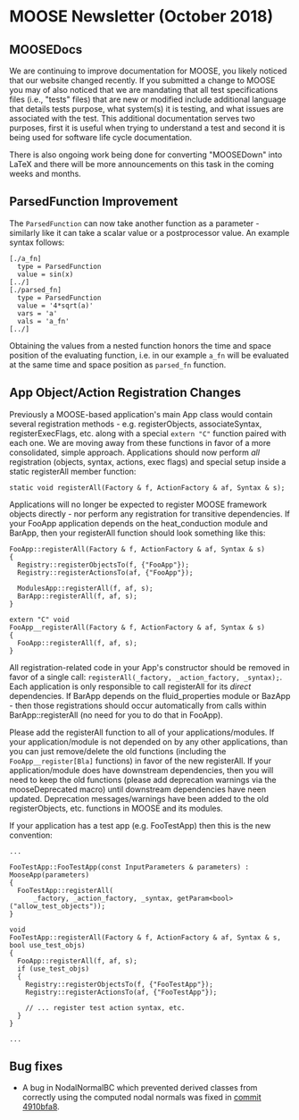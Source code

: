 # MOOSE Newsletter (October 2018)

## MOOSEDocs

We are continuing to improve documentation for MOOSE, you likely noticed that our website changed
recently. If you submitted a change to MOOSE you may of also noticed that we are mandating that
all test specifications files (i.e., "tests" files) that are new or modified include additional
language that details tests purpose, what system(s) it is testing, and what issues
are associated with the test.  This additional documentation serves two purposes, first it is
useful when trying to understand a test and second it is being used for software life cycle
documentation.

There is also ongoing work being done for converting "MOOSEDown" into LaTeX and there will be
more announcements on this task in the coming weeks and months.

## ParsedFunction Improvement

The `ParsedFunction` can now take another function as a parameter - similarly like it can take
a scalar value or a postprocessor value. An example syntax follows:

```
[./a_fn]
  type = ParsedFunction
  value = sin(x)
[../]
[./parsed_fn]
  type = ParsedFunction
  value = '4*sqrt(a)'
  vars = 'a'
  vals = 'a_fn'
[../]
```

Obtaining the values from a nested function honors the time and space position of the evaluating
function, i.e. in our example `a_fn` will be evaluated at the same time and space position as
`parsed_fn` function.

## App Object/Action Registration Changes ##

Previously a MOOSE-based application's main App class would contain several registration methods -
e.g. registerObjects, associateSyntax, registerExecFlags, etc. along with a special `extern "C"`
function paired with each one.  We are moving away from these functions in favor of a more
consolidated, simple approach.  Applications should now perform *all* registration (objects,
syntax, actions, exec flags) and special setup inside a static registerAll member function:

```
static void registerAll(Factory & f, ActionFactory & af, Syntax & s);
```

Applications will no longer be expected to register MOOSE framework objects directly - nor perform
any registration for transitive dependencies.  If your FooApp application depends on the
heat_conduction module and BarApp, then your registerAll function should look something like this:

```
FooApp::registerAll(Factory & f, ActionFactory & af, Syntax & s)
{
  Registry::registerObjectsTo(f, {"FooApp"});
  Registry::registerActionsTo(af, {"FooApp"});

  ModulesApp::registerAll(f, af, s);
  BarApp::registerAll(f, af, s);
}

extern "C" void
FooApp__registerAll(Factory & f, ActionFactory & af, Syntax & s)
{
  FooApp::registerAll(f, af, s);
}
```

All registration-related code in your App's constructor should be removed in favor of a single
call: `registerAll(_factory, _action_factory, _syntax);`.  Each application is only responsible to
call registerAll for its *direct* dependencies.  If BarApp depends on the fluid_properties module
or BazApp - then those registrations should occur automatically from calls within
BarApp::registerAll (no need for you to do that in FooApp).

Please add the registerAll function to all of your applications/modules.  If your
application/module is not depended on by any other applications, than you can just remove/delete
the old functions (including the `FooApp__register[Bla]` functions) in favor of the new registerAll.
If your application/module does have downstream dependencies, then you will need to keep the old
functions (please add deprecation warnings via the mooseDeprecated macro) until downstream
dependencies have neen updated.  Deprecation messages/warnings have been added to the old
registerObjects, etc. functions in MOOSE and its modules. 

If your application has a test app (e.g. FooTestApp) then this is the new convention:


```
...

FooTestApp::FooTestApp(const InputParameters & parameters) : MooseApp(parameters)
{
  FooTestApp::registerAll(
      _factory, _action_factory, _syntax, getParam<bool>("allow_test_objects"));
}

void
FooTestApp::registerAll(Factory & f, ActionFactory & af, Syntax & s, bool use_test_objs)
{
  FooApp::registerAll(f, af, s);
  if (use_test_objs)
  {
    Registry::registerObjectsTo(f, {"FooTestApp"});
    Registry::registerActionsTo(af, {"FooTestApp"});

    // ... register test action syntax, etc.
  }
}

...
```

## Bug fixes

- A bug in NodalNormalBC which prevented derived classes from
  correctly using the computed nodal normals was fixed in
  [commit 4910bfa8](https://github.com/idaholab/moose/commit/4910bfa8a8a8cc033985dfcbf8126a9425f49a28).
